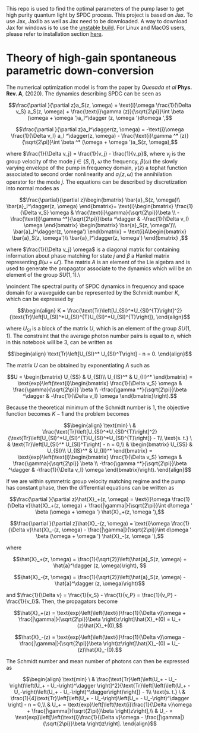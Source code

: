 This repo is used to find the optimal parameters of the pump laser to get high purity quantum light by SPDC process. This project is based on Jax.
To use Jax, Jaxlib as well as Jax need to be downloaded. A way to download Jax for windows is to use the [unstable build](https://github.com/cloudhan/jax-windows-builder). For Linux and MacOS users, please refer to installation section [here](https://github.com/google/jax).

# Theory of high-gain spontaneous parametric down-conversion

The numerical optimization model is from the paper by _Quesada et al_ **Phys. Rev. A**, (2020). The dynamics describing SPDC can be seen as 
```math
\frac{\partial }{\partial z}a_S(z, \omega) = \text{i}\omega \frac{1}{\Delta v_S} a_S(z, \omega) + \frac{\text{i}\gamma (z)}{\sqrt{2\pi}}\int \beta (\omega + \omega ')a_I^\dagger (z, \omega ')d\omega ',
```
```math
\frac{\partial }{\partial z}a_I^\dagger(z, \omega) = -\text{i}\omega \frac{1}{\Delta v_I} a_I ^\dagger(z, \omega) - \frac{\text{i}\gamma ^* (z)}{\sqrt{2\pi}}\int \beta ^* (\omega + \omega ')a_S(z, \omega),
```
where $\frac{1}{\Delta v_j} = \frac{1}{v_j} - \frac{1}{v_p}$, where $v_j$ is the group velocity of the mode $j \in \{S, I\}$, $\omega$ the frequency, $\beta(\omega)$ the slowly varying envelope of the pump in frequency domain, $\gamma (z)$ a tophat function associated to second order nonlinearity and $a_j (z, \omega)$ the annihilation operator for the mode $j$. The equations can be described by discretization into normal modes as

```math
\frac{\partial}{\partial z}\begin{bmatrix}
\bar{a}_S(z, \omega)\\
\bar{a}_I^\dagger(z, \omega)
\end{bmatrix}=
\text{i}\begin{bmatrix}
\frac{1}{\Delta v_S} \omega & \frac{\text{i}\gamma}{\sqrt{2\pi}}\beta \\
-\frac{\text{i}\gamma ^*}{\sqrt{2\pi}}\beta ^\dagger & -\frac{1}{\Delta v_I} \omega
\end{bmatrix}
\begin{bmatrix}
\bar{a}_S(z, \omega')\\
\bar{a}_I^\dagger(z, \omega')
\end{bmatrix} = \text{i}A\begin{bmatrix}
\bar{a}_S(z, \omega')\\
\bar{a}_I^\dagger(z, \omega')
\end{bmatrix} ,
```
where $\frac{1}{\Delta v_j} \omega$ is a diagonal matrix for containing information about phase matching for state $j$ and $\beta$ a Hankel matrix representing $\beta (\omega + \omega')$. The matrix $A$ is an element of the Lie algebra and is used to generate the propagator associate to the dynamics which will be an element of the group $SU(1,1)$.\\

\noindent The spectral purity of SPDC dynamics in frequency and space domain for a waveguide can be represented by the Schmidt number $K$, which can be expressed by

```math
\begin{align}
K = \frac{\text{Tr}\left[U_{SI}^*U_{SI}^{T}\right]^2}{\text{Tr}\left[U_{SI}^*U_{SI}^{T}U_{SI}^*U_{SI}^{T}\right]},
\end{align}
```
where $U_{SI}$ is a block of the matrix $U$, which is an element of the group $SU(1,1)$. The constraint that the average photon number pairs is equal to $n$, which in this notebook will be 3, can be written as 
```math
\begin{align}
\text{Tr}\left[U_{SI}^* U_{SI}^T\right] - n = 0.
\end{align}
```
The matrix $U$ can be obtained by exponentiating $A$ such as
```math
U = 
\begin{bmatrix}
U_{SS} & U_{SI}\\
U_{IS}^* & U_{II}^*
\end{bmatrix}
=
\text{exp}\left(\text{i}\begin{bmatrix}
\frac{1}{\Delta v_S} \omega & \frac{\gamma}{\sqrt{2\pi}} \beta \\
-\frac{\gamma ^*}{\sqrt{2\pi}}\beta ^\dagger & -\frac{1}{\Delta v_I} \omega
\end{bmatrix}\right).
```
Because the theoretical minimum of the Schmidt number is 1, the objective function becomes $K-1$ and the problem becomes
```math
\begin{align}
\text{min} \ & \frac{\text{Tr}\left[U_{SI}^*U_{SI}^{T}\right]^2}{\text{Tr}\left[U_{SI}^*U_{SI}^{T}U_{SI}^*U_{SI}^{T}\right]} - 1\\
\text{s. t.} \ & \text{Tr}\left[U_{SI}^* U_{SI}^T\right] - n = 0,\\
& \begin{bmatrix}
U_{SS} & U_{SI}\\
U_{IS}^* & U_{II}^*
\end{bmatrix}
=
\text{exp}\left(\text{i}\begin{bmatrix}
\frac{1}{\Delta v_S} \omega & \frac{\gamma}{\sqrt{2\pi}} \beta \\
-\frac{\gamma ^*}{\sqrt{2\pi}}\beta ^\dagger & -\frac{1}{\Delta v_I} \omega
\end{bmatrix}\right).
\end{align}
```
If we are within symmetric group velocity matching regime and the pump has constant phase, then the differential equations can be written as
```math
\frac{\partial }{\partial z}\hat{X}_+(z, \omega) = \text{i}\omega \frac{1}{\Delta v}\hat{X}_+(z, \omega) + \frac{|\gamma|}{\sqrt{2\pi}}\int d\omega ' \beta (\omega + \omega ') \hat{X}_+(z, \omega '),
```
```math
\frac{\partial }{\partial z}\hat{X}_-(z, \omega) = \text{i}\omega \frac{1}{\Delta v}\hat{X}_-(z, \omega) - \frac{|\gamma|}{\sqrt{2\pi}}\int d\omega ' \beta (\omega + \omega ') \hat{X}_-(z, \omega '),
```
where
```math
\hat{X}_+(z, \omega) = \frac{1}{\sqrt{2}}\left(\hat{a}_S(z, \omega) + \hat{a}^\dagger (z, \omega)\right), 
```
```math
\hat{X}_-(z, \omega) = \frac{1}{\sqrt{2}}\left(\hat{a}_S(z, \omega) - \hat{a}^\dagger (z, \omega)\right)
```
and $\frac{1}{\Delta v} = \frac{1}{v_S} - \frac{1}{v_P} = \frac{1}{v_P} - \frac{1}{v_I}$. Then, the propagators become
```math
\hat{X}_+(z) = \text{exp}\left[\left(\text{i}\frac{1}{\Delta v}\omega + \frac{|\gamma|}{\sqrt{2\pi}}\beta \right)z\right]\hat{X}_+(0) = U_+(z)\hat{X}_+(0),
```
```math
\hat{X}_-(z) = \text{exp}\left[\left(\text{i}\frac{1}{\Delta v}\omega - \frac{|\gamma|}{\sqrt{2\pi}}\beta \right)z\right]\hat{X}_-(0) = U_-(z)\hat{X}_-(0).
```
The Schmidt number and mean number of photons can then be expressed as 
```math
\begin{align}
\text{min} \ & \frac{\text{Tr}\left[\left(U_+ - U_-\right)\left(U_+ - U_-\right)^\dagger \right]^2}{\text{Tr}\left[\left(\left(U_+ - U_-\right)\left(U_+ - U_-\right)^\dagger\right)\right]} - 1\\
\text{s. t.} \ & \frac{1}{4}\text{Tr}\left[\left(U_+ - U_-\right)\left(U_+ - U_-\right)^\dagger \right] - n = 0,\\
& U_+ = \text{exp}\left[\left(\text{i}\frac{1}{\Delta v}\omega + \frac{|\gamma|}{\sqrt{2\pi}}\beta \right)z\right],\\
& U_- = \text{exp}\left[\left(\text{i}\frac{1}{\Delta v}\omega - \frac{|\gamma|}{\sqrt{2\pi}}\beta \right)z\right].
\end{align}
```

